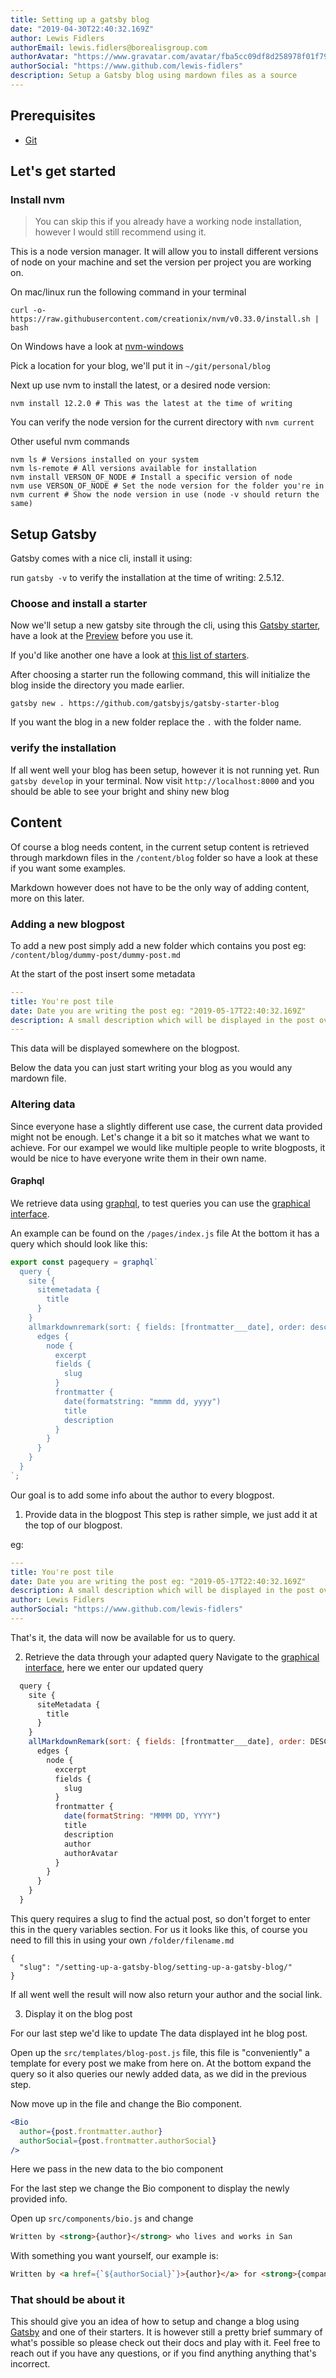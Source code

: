 ```yaml
---
title: Setting up a gatsby blog
date: "2019-04-30T22:40:32.169Z"
author: Lewis Fidlers
authorEmail: lewis.fidlers@borealisgroup.com
authorAvatar: "https://www.gravatar.com/avatar/fba5cc09df8d258978f01f7924611cc6?s=50d=mp"
authorSocial: "https://www.github.com/lewis-fidlers"
description: Setup a Gatsby blog using mardown files as a source
---
```


## Prerequisites
* [Git](https://git-scm.com/)

## Let's get started
### Install nvm
> You can skip this if you already have a working node installation, however I would still recommend using it.

This is a node version manager. It will allow you to install different versions of node on your machine and set the version per project you are working on.

On mac/linux run the following command in your terminal
```shell
curl -o- https://raw.githubusercontent.com/creationix/nvm/v0.33.0/install.sh | bash
```

On Windows have a look at [nvm-windows](https://github.com/coreybutler/nvm-windows)

Pick a location for your blog, we'll put it in `~/git/personal/blog`

Next up use nvm to install the latest, or a desired node version:
```shell
nvm install 12.2.0 # This was the latest at the time of writing
```

You can verify the node version for the current directory with `nvm current`

Other useful nvm commands
```shell
nvm ls # Versions installed on your system
nvm ls-remote # All versions available for installation
nvm install VERSON_OF_NODE # Install a specific version of node
nvm use VERSON_OF_NODE # Set the node version for the folder you're in
nvm current # Show the node version in use (node -v should return the same)
```

## Setup Gatsby
Gatsby comes with a nice cli, install it using:

run `gatsby -v` to verify the installation at the time of writing: 2.5.12.

### Choose and install a starter

Now we'll setup a new gatsby site through the cli, using this [Gatsby starter](https://www.gatsbyjs.org/starters/gatsbyjs/gatsby-starter-blog/), have a look at the [Preview](https://gatsby-starter-blog-demo.netlify.com/) before you use it.

If you'd like another one have a look at [this list of starters](https://www.gatsbyjs.org/starters/?s=blog&v=2).

After choosing a starter run the following command, this will initialize the blog inside the directory you made earlier.
```
gatsby new . https://github.com/gatsbyjs/gatsby-starter-blog
```
If you want the blog in a new folder replace the `.` with the folder name.

### verify the installation

If all went well your blog has been setup, however it is not running yet. Run `gatsby develop` in your terminal. Now visit `http://localhost:8000` and you should be able to see your bright and shiny new blog

## Content
Of course a blog needs content, in the current setup content is retrieved through markdown files in the `/content/blog` folder so have a look at these if you want some examples.

Markdown however does not have to be the only way of adding content, more on this later.

### Adding a new blogpost
To add a new post simply add a new folder which contains you post eg: `/content/blog/dummy-post/dummy-post.md`

At the start of the post insert some metadata
```yml
---
title: You're post tile
date: Date you are writing the post eg: "2019-05-17T22:40:32.169Z"
description: A small description which will be displayed in the post overview
---
```

This data will be displayed somewhere on the blogpost.

Below the data you can just start writing your blog as you would any mardown file.

### Altering data
Since everyone hase a slightly different use case, the current data provided might not be enough. Let's change it a bit so it matches what we want to achieve. For our exampel we would like multiple people to write blogposts, it would be nice to have everyone write them in their own name.

#### Graphql
We retrieve data using [graphql](https://graphql.org/), to test queries you can use the [graphical interface](http://localhost:8000/___graphql).

An example can be found on the `/pages/index.js` file At the bottom it has a query which should look like this:
```js
export const pagequery = graphql`
  query {
    site {
      sitemetadata {
        title
      }
    }
    allmarkdownremark(sort: { fields: [frontmatter___date], order: desc }) {
      edges {
        node {
          excerpt
          fields {
            slug
          }
          frontmatter {
            date(formatstring: "mmmm dd, yyyy")
            title
            description
          }
        }
      }
    }
  }
`;
```

Our goal is to add some info about the author to every blogpost.

1. Provide data in the blogpost
This step is rather simple, we just add it at the top of our blogpost.

eg:
```yml
---
title: You're post tile
date: Date you are writing the post eg: "2019-05-17T22:40:32.169Z"
description: A small description which will be displayed in the post overview
author: Lewis Fidlers
authorSocial: "https://www.github.com/lewis-fidlers"
---
```

That's it, the data will now be available for us to query.

2. Retrieve the data through your adapted query
Navigate to the [graphical interface](http://localhost:8000/___graphql), here we enter our updated query

```js
  query {
    site {
      siteMetadata {
        title
      }
    }
    allMarkdownRemark(sort: { fields: [frontmatter___date], order: DESC }) {
      edges {
        node {
          excerpt
          fields {
            slug
          }
          frontmatter {
            date(formatString: "MMMM DD, YYYY")
            title
            description
            author
            authorAvatar
          }
        }
      }
    }
  }
```

This query requires a slug to find the actual post, so don't forget to enter this in the query variables section.
For us it looks like this, of course you need to fill this in using your own `/folder/filename.md`
```
{
  "slug": "/setting-up-a-gatsby-blog/setting-up-a-gatsby-blog/"
}
```

If all went well the result will now also return your author and the social link.

3. Display it on the blog post

For our last step we'd like to update The data displayed int he blog post.

Open up the `src/templates/blog-post.js` file, this file is "conveniently" a template for every post we make from here on. At the bottom expand the query so it also queries our newly added data, as we did in the previous step.

Now move up in the file and change the Bio component.

```jsx
<Bio
  author={post.frontmatter.author}
  authorSocial={post.frontmatter.authorSocial}
/>
```

Here we pass in the new data to the bio component

For the last step we change the Bio component to display the newly provided info.

Open up `src/components/bio.js` and change

```html
Written by <strong>{author}</strong> who lives and works in San
```

With something you want yourself, our example is:
```html
Written by <a href={`${authorSocial}`}>{author}</a> for <strong>{company}</strong>
```

### That should be about it

This should give you an idea of how to setup and change a blog using [Gatsby](https://www.gatsbyjs.org/) and one of their starters. It is however still a pretty brief summary of what's possible so please check out their docs and play with it.
Feel free to reach out if you have any questions, or if you find anything anything that's incorrect.

